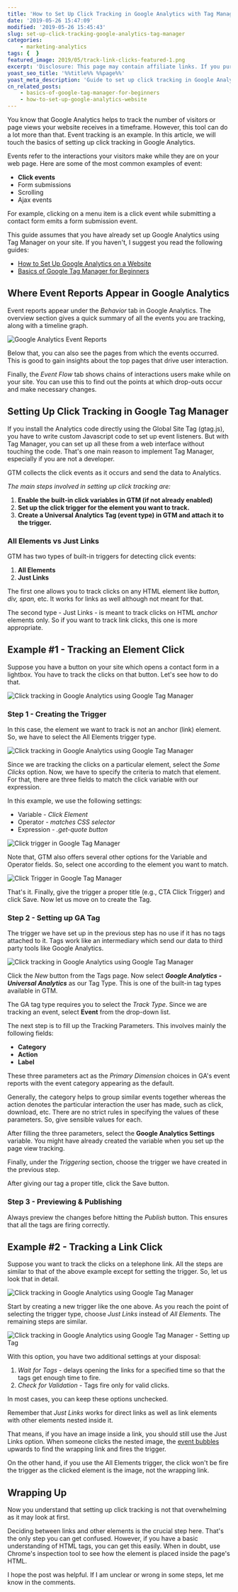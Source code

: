 ```yaml
---
title: 'How to Set Up Click Tracking in Google Analytics with Tag Manager'
date: '2019-05-26 15:47:09'
modified: '2019-05-26 15:45:43'
slug: set-up-click-tracking-google-analytics-tag-manager
categories:
    - marketing-analytics
tags: {  }
featured_image: 2019/05/track-link-clicks-featured-1.png
excerpt: 'Disclosure: This page may contain affiliate links. If you purchase something using those links, we may receive a commission, but it will not cost you anything extra. You know that Google Analytics helps to track the number of visitors or page views your website receives in a timeframe. However, this tool can do a lot more than that. Event tracking is an example. In this article, we will touch the basics of setting up click tracking in Google Analytics. Events refer to the interactions your visitors make while they are on your web page. Here are some of the most…'
yoast_seo_title: '%%title%% %%page%%'
yoast_meta_description: 'Guide to set up click tracking in Google Analytics using Tag Manager without writing code. Important things to know for tracking events using GTM.'
cn_related_posts:
    - basics-of-google-tag-manager-for-beginners
    - how-to-set-up-google-analytics-website
---
```

You know that Google Analytics helps to track the number of visitors or page views your website receives in a timeframe. However, this tool can do a lot more than that. Event tracking is an example. In this article, we will touch the basics of setting up click tracking in Google Analytics.

Events refer to the interactions your visitors make while they are on your web page. Here are some of the most common examples of event:

- **Click events**
- Form submissions
- Scrolling
- Ajax events

For example, clicking on a menu item is a click event while submitting a contact form emits a form submission event.

This guide assumes that you have already set up Google Analytics using Tag Manager on your site. If you haven't, I suggest you read the following guides:

- [How to Set Up Google Analytics on a Website](http://localhost:10003/how-to-set-up-google-analytics-website/)
- [Basics of Google Tag Manager for Beginners](http://localhost:10003/basics-of-google-tag-manager-for-beginners/)

## Where Event Reports Appear in Google Analytics

Event reports appear under the _Behavior_ tab in Google Analytics. The overview section gives a quick summary of all the events you are tracking, along with a timeline graph.

![Google Analytics Event Reports](https://cdn-2.coralnodes.com/coralnodes/uploads/2019/05/ga-events-1.png)

Below that, you can also see the pages from which the events occurred. This is good to gain insights about the top pages that drive user interaction.

Finally, the _Event Flow_ tab shows chains of interactions users make while on your site. You can use this to find out the points at which drop-outs occur and make necessary changes.

## Setting Up Click Tracking in Google Tag Manager

If you install the Analytics code directly using the Global Site Tag (gtag.js), you have to write custom Javascript code to set up event listeners. But with Tag Manager, you can set up all these from a web interface without touching the code. That's one main reason to implement Tag Manager, especially if you are not a developer.

GTM collects the click events as it occurs and send the data to Analytics.

_The main steps involved in setting up click tracking are:_

1. **Enable the built-in click variables in GTM (if not already enabled)**
2. **Set up the click trigger for the element you want to track.**
3. **Create a Universal Analytics Tag (event type) in GTM and attach it to the trigger.**

### All Elements vs Just Links

GTM has two types of built-in triggers for detecting click events:

1. **All Elements**
2. **Just Links**

The first one allows you to track clicks on any HTML element like _button, div, span,_ etc. It works for links as well although not meant for that.

The second type - Just Links - is meant to track clicks on HTML _anchor_ elements only. So if you want to track link clicks, this one is more appropriate.

## Example #1 - Tracking an Element Click

Suppose you have a button on your site which opens a contact form in a lightbox. You have to track the clicks on that button. Let's see how to do that.

![Click tracking in Google Analytics using Google Tag Manager](https://cdn-2.coralnodes.com/coralnodes/uploads/2019/05/click-tracking-1-1024x314.png)

### Step 1 - Creating the Trigger

In this case, the element we want to track is not an anchor (link) element. So, we have to select the All Elements trigger type.

![Click tracking in Google Analytics using Google Tag Manager](https://cdn-2.coralnodes.com/coralnodes/uploads/2019/05/click-tracking-2-962x1024.png)

Since we are tracking the clicks on a particular element, select the _Some Clicks_ option. Now, we have to specify the criteria to match that element. For that, there are three fields to match the click variable with our expression.

In this example, we use the following settings:

- Variable - _Click Element_
- Operator - _matches CSS selector_
- Expression - _.get-quote button_

![Click trigger in Google Tag Manager](https://cdn-2.coralnodes.com/coralnodes/uploads/2019/05/click-tracking-3-1024x391.png)

Note that, GTM also offers several other options for the Variable and Operator fields. So, select one according to the element you want to match.

![Click Trigger in Google Tag Manager](https://cdn-2.coralnodes.com/coralnodes/uploads/2019/05/gtm-event-variables-operators-1.png)

That's it. Finally, give the trigger a proper title (e.g., CTA Click Trigger) and click Save. Now let us move on to create the Tag.

### Step 2 - Setting up GA Tag

The trigger we have set up in the previous step has no use if it has no tags attached to it. Tags work like an intermediary which send our data to third party tools like Google Analytics.

![Click tracking in Google Analytics using Google Tag Manager](https://cdn-2.coralnodes.com/coralnodes/uploads/2019/05/click-tracking-tag-1-892x1024.png)

Click the _New_ button from the Tags page. Now select _**Google Analytics - Universal Analytics**_ as our Tag Type. This is one of the built-in tag types available in GTM.

The GA tag type requires you to select the _Track Type_. Since we are tracking an event, select **Event** from the drop-down list.

The next step is to fill up the Tracking Parameters. This involves mainly the following fields:

- **Category**
- **Action**
- **Label**

These three parameters act as the _Primary Dimension_ choices in GA's event reports with the event category appearing as the default.

Generally, the category helps to group similar events together whereas the action denotes the particular interaction the user has made, such as click, download, etc. There are no strict rules in specifying the values of these parameters. So, give sensible values for each.

After filling the three parameters, select the **Google Analytics Settings** variable. You might have already created the variable when you set up the page view tracking.

Finally, under the _Triggering_ section, choose the trigger we have created in the previous step.

After giving our tag a proper title, click the Save button.

### Step 3 - Previewing & Publishing

Always preview the changes before hitting the _Publish_ button. This ensures that all the tags are firing correctly.

## Example #2 - Tracking a Link Click

Suppose you want to track the clicks on a telephone link. All the steps are similar to that of the above example except for setting the trigger. So, let us look that in detail.

![Click tracking in Google Analytics using Google Tag Manager](https://cdn-2.coralnodes.com/coralnodes/uploads/2019/05/link-click-tracking-1.png)

Start by creating a new trigger like the one above. As you reach the point of selecting the trigger type, choose _Just Links_ instead of _All Elements._ The remaining steps are similar.

![Click tracking in Google Analytics using Google Tag Manager - Setting up Tag](https://cdn-2.coralnodes.com/coralnodes/uploads/2019/05/link-click-trigger-1-1024x468.png)

With this option, you have two additional settings at your disposal:

1. _Wait for Tags_ - delays opening the links for a specified time so that the tags get enough time to fire.
2. _Check for Validation_ - Tags fire only for valid clicks.

In most cases, you can keep these options unchecked.

Remember that _Just Links_ works for direct links as well as link elements with other elements nested inside it.

That means, if you have an image inside a link, you should still use the Just Links option. When someone clicks the nested image, the [event bubbles](https://javascript.info/bubbling-and-capturing) upwards to find the wrapping link and fires the trigger.

On the other hand, if you use the All Elements trigger, the click won't be fire the trigger as the clicked element is the image, not the wrapping link.

## Wrapping Up

Now you understand that setting up click tracking is not that overwhelming as it may look at first.

Deciding between links and other elements is the crucial step here. That's the only step you can get confused. However, if you have a basic understanding of HTML tags, you can get this easily. When in doubt, use Chrome's inspection tool to see how the element is placed inside the page's HTML.

I hope the post was helpful. If I am unclear or wrong in some steps, let me know in the comments.